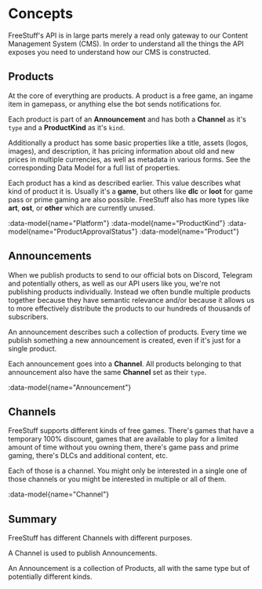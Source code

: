 # Concepts

FreeStuff's API is in large parts merely a read only gateway to our Content Management System (CMS). In order to understand all the things the API exposes you need to understand how our CMS is constructed.


## Products

At the core of everything are products. A product is a free game, an ingame item in gamepass, or anything else the bot sends notifications for.

Each product is part of an **Announcement** and has both a **Channel** as it's `type` and a **ProductKind** as it's `kind`.

Additionally a product has some basic properties like a title, assets (logos, images), and description, it has pricing information about old and new prices in multiple currencies, as well as metadata in various forms. See the corresponding Data Model for a full list of properties.

Each product has a kind as described earlier. This value describes what kind of product it is. Usually it's a **game**, but others like **dlc** or **loot** for game pass or prime gaming are also possible. FreeStuff also has more types like **art**, **ost**, or **other** which are currently unused.

:data-model{name="Platform"}
:data-model{name="ProductKind"}
:data-model{name="ProductApprovalStatus"}
:data-model{name="Product"}


## Announcements

When we publish products to send to our official bots on Discord, Telegram and potentially others, as well as our API users like you, we're not publishing products individually. Instead we often bundle multiple products together because they have semantic relevance and/or because it allows us to more effectively distribute the products to our hundreds of thousands of subscribers.

An announcement describes such a collection of products. Every time we publish something a new announcement is created, even if it's just for a single product.

Each announcement goes into a **Channel**. All products belonging to that announcement also have the same **Channel** set as their `type`.

:data-model{name="Announcement"}


## Channels

FreeStuff supports different kinds of free games. There's games that have a temporary 100% discount, games that are available to play for a limited amount of time without you owning them, there's game pass and prime gaming, there's DLCs and additional content, etc.

Each of those is a channel. You might only be interested in a single one of those channels or you might be interested in multiple or all of them.

:data-model{name="Channel"}


## Summary

FreeStuff has different Channels with different purposes.

A Channel is used to publish Announcements.

An Announcement is a collection of Products, all with the same type but of potentially different kinds.

